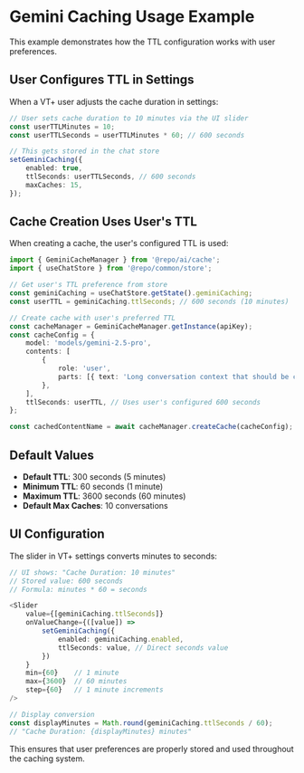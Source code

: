 # Gemini Caching Usage Example

This example demonstrates how the TTL configuration works with user preferences.

## User Configures TTL in Settings

When a VT+ user adjusts the cache duration in settings:

```typescript
// User sets cache duration to 10 minutes via the UI slider
const userTTLMinutes = 10;
const userTTLSeconds = userTTLMinutes * 60; // 600 seconds

// This gets stored in the chat store
setGeminiCaching({
    enabled: true,
    ttlSeconds: userTTLSeconds, // 600 seconds
    maxCaches: 15,
});
```

## Cache Creation Uses User's TTL

When creating a cache, the user's configured TTL is used:

```typescript
import { GeminiCacheManager } from '@repo/ai/cache';
import { useChatStore } from '@repo/common/store';

// Get user's TTL preference from store
const geminiCaching = useChatStore.getState().geminiCaching;
const userTTL = geminiCaching.ttlSeconds; // 600 seconds (10 minutes)

// Create cache with user's preferred TTL
const cacheManager = GeminiCacheManager.getInstance(apiKey);
const cacheConfig = {
    model: 'models/gemini-2.5-pro',
    contents: [
        {
            role: 'user',
            parts: [{ text: 'Long conversation context that should be cached...' }],
        },
    ],
    ttlSeconds: userTTL, // Uses user's configured 600 seconds
};

const cachedContentName = await cacheManager.createCache(cacheConfig);
```

## Default Values

- **Default TTL**: 300 seconds (5 minutes)
- **Minimum TTL**: 60 seconds (1 minute)
- **Maximum TTL**: 3600 seconds (60 minutes)
- **Default Max Caches**: 10 conversations

## UI Configuration

The slider in VT+ settings converts minutes to seconds:

```typescript
// UI shows: "Cache Duration: 10 minutes"
// Stored value: 600 seconds
// Formula: minutes * 60 = seconds

<Slider
    value={[geminiCaching.ttlSeconds]}
    onValueChange={([value]) =>
        setGeminiCaching({
            enabled: geminiCaching.enabled,
            ttlSeconds: value, // Direct seconds value
        })
    }
    min={60}    // 1 minute
    max={3600}  // 60 minutes
    step={60}   // 1 minute increments
/>

// Display conversion
const displayMinutes = Math.round(geminiCaching.ttlSeconds / 60);
// "Cache Duration: {displayMinutes} minutes"
```

This ensures that user preferences are properly stored and used throughout the caching system.
